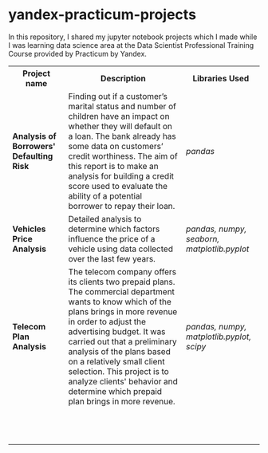 # yandex-practicum-projects

In this repository, I shared my jupyter notebook projects which I made while I was learning data science area at the Data Scientist Professional Training Course provided by Practicum by Yandex.

<table>
  <tr>
    <th>Project name</th>
    <th>Description</th>
    <th>Libraries Used</th>
  </tr>
  
  <tr>
      <td><b>Analysis of Borrowers' Defaulting Risk</b></td>
    <td>Finding out if a customer’s marital status and number of children have an impact on whether they will default on a loan. The bank already has some data on customers’ credit worthiness. The aim of this report is to make an analysis for building a credit score used to evaluate the ability of a potential borrower to repay their loan.</td>
    <td><i>pandas</i></td>    
  </tr>
  
  <tr>
    <td><b>Vehicles Price Analysis</b></td>
    <td>Detailed analysis to determine which factors influence the price of a vehicle using data collected over the last few years.</td>
    <td><i>pandas, numpy, seaborn, matplotlib.pyplot</i></td>    
  </tr>
  
  <tr>
    <td><b>Telecom Plan Analysis</b></td>
    <td>The telecom company offers its clients two prepaid plans. The commercial department wants to know which of the plans brings in more revenue in order to adjust the advertising budget. It was carried out that a preliminary analysis of the plans based on a relatively small client selection. This project is to analyze clients' behavior and determine which prepaid plan brings in more revenue.</td>
    <td><i>pandas, numpy, matplotlib.pyplot, scipy</i></td>    
  </tr>
  
  <tr>
    <td></td>
    <td></td>
    <td></td>    
  </tr>
  
  <tr>
    <td></td>
    <td></td>
    <td></td>    
  </tr>
  
  <tr>
    <td></td>
    <td></td>
    <td></td>    
  </tr>
  
  <tr>
    <td></td>
    <td></td>
    <td></td>    
  </tr>
  
  <tr>
    <td></td>
    <td></td>
    <td></td>    
  </tr>
  
  <tr>
    <td></td>
    <td></td>
    <td></td>    
  </tr>
  
  <tr>
    <td></td>
    <td></td>
    <td></td>    
  </tr>
  
  <tr>
    <td></td>
    <td></td>
    <td></td>    
  </tr>
  
  <tr>
    <td></td>
    <td></td>
    <td></td>    
  </tr>
  
  <tr>
    <td></td>
    <td></td>
    <td></td>    
  </tr>
  
  <tr>
    <td></td>
    <td></td>
    <td></td>    
  </tr>
  
  <tr>
    <td></td>
    <td></td>
    <td></td>    
  </tr>
    
</table>
